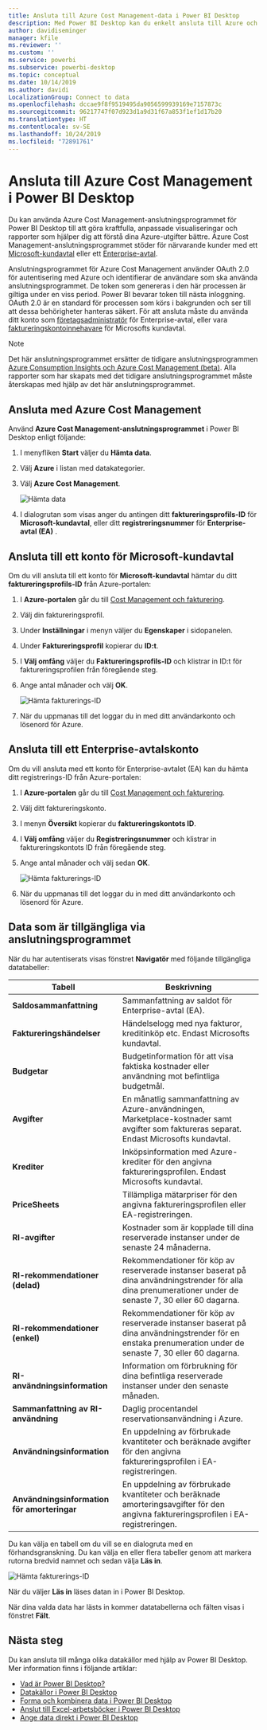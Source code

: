 ```yaml
---
title: Ansluta till Azure Cost Management-data i Power BI Desktop
description: Med Power BI Desktop kan du enkelt ansluta till Azure och få insikter om kostnader och användning
author: davidiseminger
manager: kfile
ms.reviewer: ''
ms.custom: ''
ms.service: powerbi
ms.subservice: powerbi-desktop
ms.topic: conceptual
ms.date: 10/14/2019
ms.author: davidi
LocalizationGroup: Connect to data
ms.openlocfilehash: dccae9f8f9519495da9056599939169e7157873c
ms.sourcegitcommit: 96217747f07d923d1a9d31f67a853f1ef1d17b20
ms.translationtype: HT
ms.contentlocale: sv-SE
ms.lasthandoff: 10/24/2019
ms.locfileid: "72891761"
---
```

# <a name="connect-to-azure-cost-management-in-power-bi-desktop"></a>Ansluta till Azure Cost Management i Power BI Desktop

Du kan använda Azure Cost Management-anslutningsprogrammet för Power BI Desktop till att göra kraftfulla, anpassade visualiseringar och rapporter som hjälper dig att förstå dina Azure-utgifter bättre. Azure Cost Management-anslutningsprogrammet stöder för närvarande kunder med ett [Microsoft-kundavtal](https://azure.microsoft.com/pricing/purchase-options/microsoft-customer-agreement/) eller ett [Enterprise-avtal](https://azure.microsoft.com/pricing/enterprise-agreement/).  

Anslutningsprogrammet för Azure Cost Management använder OAuth 2.0 för autentisering med Azure och identifierar de användare som ska använda anslutningsprogrammet. De token som genereras i den här processen är giltiga under en viss period. Power BI bevarar token till nästa inloggning. OAuth 2.0 är en standard för processen som körs i bakgrunden och ser till att dessa behörigheter hanteras säkert. För att ansluta måste du använda ditt konto som [företagsadministratör](https://docs.microsoft.com/azure/billing/billing-understand-ea-roles) för Enterprise-avtal, eller vara [faktureringskontoinnehavare](https://docs.microsoft.com/azure/billing/billing-understand-mca-roles) för Microsofts kundavtal. 

> [!NOTE]
> Det här anslutningsprogrammet ersätter de tidigare anslutningsprogrammen [Azure Consumption Insights och Azure Cost Management (beta)](desktop-connect-azure-consumption-insights.md). Alla rapporter som har skapats med det tidigare anslutningsprogrammet måste återskapas med hjälp av det här anslutningsprogrammet.

## <a name="connect-using-azure-cost-management"></a>Ansluta med Azure Cost Management

Använd **Azure Cost Management-anslutningsprogrammet** i Power BI Desktop enligt följande:

1.  I menyfliken **Start** väljer du **Hämta data**.
2.  Välj **Azure** i listan med datakategorier.
3.  Välj **Azure Cost Management**.

    ![Hämta data](media/desktop-connect-azure-cost-management/azure-cost-management-00b.png)

4. I dialogrutan som visas anger du antingen ditt **faktureringsprofils-ID** för **Microsoft-kundavtal**, eller ditt **registreringsnummer** för **Enterprise-avtal (EA)** . 


## <a name="connect-to-a-microsoft-customer-agreement-account"></a>Ansluta till ett konto för Microsoft-kundavtal 

Om du vill ansluta till ett konto för **Microsoft-kundavtal** hämtar du ditt **faktureringsprofils-ID** från Azure-portalen:

1.  I **Azure-portalen** går du till [Cost Management och fakturering](https://portal.azure.com/).
2.  Välj din faktureringsprofil. 
3.  Under **Inställningar** i menyn väljer du **Egenskaper** i sidopanelen.
4.  Under **Faktureringsprofil** kopierar du **ID:t**. 
5.  I **Välj omfång** väljer du **Faktureringsprofils-ID** och klistrar in ID:t för faktureringsprofilen från föregående steg. 
6.  Ange antal månader och välj **OK**.

    ![Hämta fakturerings-ID](media/desktop-connect-azure-cost-management/azure-cost-management-01a.png)

7.  När du uppmanas till det loggar du in med ditt användarkonto och lösenord för Azure. 


## <a name="connect-to-an-enterprise-agreement-account"></a>Ansluta till ett Enterprise-avtalskonto

Om du vill ansluta med ett konto för Enterprise-avtalet (EA) kan du hämta ditt registrerings-ID från Azure-portalen:

1.  I **Azure-portalen** går du till [Cost Management och fakturering](https://portal.azure.com/).
2.  Välj ditt faktureringskonto.
3.  I menyn **Översikt** kopierar du **faktureringskontots ID**.
4.  I **Välj omfång** väljer du **Registreringsnummer** och klistrar in faktureringskontots ID från föregående steg. 
5.  Ange antal månader och välj sedan **OK**.

    ![Hämta fakturerings-ID](media/desktop-connect-azure-cost-management/azure-cost-management-01b.png)

6.  När du uppmanas till det loggar du in med ditt användarkonto och lösenord för Azure. 

## <a name="data-available-through-the-connector"></a>Data som är tillgängliga via anslutningsprogrammet

När du har autentiserats visas fönstret **Navigatör** med följande tillgängliga datatabeller:



| **Tabell** | **Beskrivning** |
| --- | --- |
| **Saldosammanfattning** | Sammanfattning av saldot för Enterprise-avtal (EA). |
| **Faktureringshändelser** | Händelselogg med nya fakturor, kreditinköp etc. Endast Microsofts kundavtal. |
| **Budgetar** | Budgetinformation för att visa faktiska kostnader eller användning mot befintliga budgetmål. |
| **Avgifter** | En månatlig sammanfattning av Azure-användningen, Marketplace-kostnader samt avgifter som faktureras separat. Endast Microsofts kundavtal. |
| **Krediter** | Inköpsinformation med Azure-krediter för den angivna faktureringsprofilen. Endast Microsofts kundavtal. |
| **PriceSheets** | Tillämpliga mätarpriser för den angivna faktureringsprofilen eller EA-registreringen. |
| **RI-avgifter** | Kostnader som är kopplade till dina reserverade instanser under de senaste 24 månaderna. |
| **RI-rekommendationer (delad)** | Rekommendationer för köp av reserverade instanser baserat på dina användningstrender för alla dina prenumerationer under de senaste 7, 30 eller 60 dagarna. |
| **RI-rekommendationer (enkel)** | Rekommendationer för köp av reserverade instanser baserat på dina användningstrender för en enstaka prenumeration under de senaste 7, 30 eller 60 dagarna. |
| **RI-användningsinformation** | Information om förbrukning för dina befintliga reserverade instanser under den senaste månaden. |
| **Sammanfattning av RI-användning** | Daglig procentandel reservationsanvändning i Azure. |
| **Användningsinformation** | En uppdelning av förbrukade kvantiteter och beräknade avgifter för den angivna faktureringsprofilen i EA-registreringen. |
| **Användningsinformation för amorteringar** | En uppdelning av förbrukade kvantiteter och beräknade amorteringsavgifter för den angivna faktureringsprofilen i EA-registreringen. |

Du kan välja en tabell om du vill se en dialogruta med en förhandsgranskning. Du kan välja en eller flera tabeller genom att markera rutorna bredvid namnet och sedan välja **Läs in**.

![Hämta fakturerings-ID](media/desktop-connect-azure-cost-management/azure-cost-management-01c.png)

När du väljer **Läs in** läses datan in i Power BI Desktop. 

När dina valda data har lästs in kommer datatabellerna och fälten visas i fönstret **Fält**.


## <a name="next-steps"></a>Nästa steg

Du kan ansluta till många olika datakällor med hjälp av Power BI Desktop. Mer information finns i följande artiklar:

* [Vad är Power BI Desktop?](desktop-what-is-desktop.md)
* [Datakällor i Power BI Desktop](desktop-data-sources.md)
* [Forma och kombinera data i Power BI Desktop](desktop-shape-and-combine-data.md)
* [Anslut till Excel-arbetsböcker i Power BI Desktop](desktop-connect-excel.md)   
* [Ange data direkt i Power BI Desktop](desktop-enter-data-directly-into-desktop.md)   
